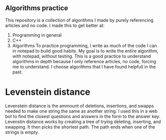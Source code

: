 ## Algorithms practice
This repository is a collection of algorithms I made by purely referencing articles and no code.
I made this to get better at:
1. Programming in general
2. C++
3. Algorithms
To practice programming, I write as much of the code I can in notepad to build good habits.
My goal is to write the entire algorithm, with notepad, without testing.
This is a good practice to understand algorithms in depth because I only reference articles, no code, forcing me to understand.
I choose algorithms that I have found helpfull in the past.

# Levenstein distance
Levenstein distance is the ammount of deletions, insertions, and swapps needed to make one string the same as another string.
I used this in a web bot to find the closest questions and answers in the form to the answer key.
Levenstin distance works by creating a tree of trying deleting, inserting, and swapping. It then picks the shortest path.
The path ends when one of the strings is empty.
